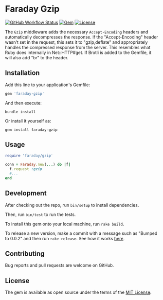 # Faraday Gzip

[![GitHub Workflow Status](https://img.shields.io/github/workflow/status/lostisland/faraday-gzip/ci)](https://github.com/lostisland/faraday-gzip/actions?query=branch%3Amain)
[![Gem](https://img.shields.io/gem/v/faraday-gzip.svg?style=flat-square)](https://rubygems.org/gems/faraday-gzip)
[![License](https://img.shields.io/github/license/lostisland/faraday-gzip.svg?style=flat-square)](LICENSE.md)

The `Gzip` middleware adds the necessary `Accept-Encoding` headers and automatically decompresses the response. If the "Accept-Encoding" header wasn't set in the request, this sets it to "gzip,deflate" and appropriately handles the compressed response from the server. This resembles what Ruby does internally in Net::HTTP#get. If Brotli is added to the Gemfile, it will also add "br" to the header.

## Installation

Add this line to your application's Gemfile:

```ruby
gem 'faraday-gzip'
```

And then execute:

```shell
bundle install
```

Or install it yourself as:

```shell
gem install faraday-gzip
```

## Usage

```ruby
require 'faraday/gzip'

conn = Faraday.new(...) do |f|
  f.request :gzip
  #...
end
```

## Development

After checking out the repo, run `bin/setup` to install dependencies.

Then, run `bin/test` to run the tests.

To install this gem onto your local machine, run `rake build`.

To release a new version, make a commit with a message such as "Bumped to 0.0.2" and then run `rake release`.
See how it works [here](https://bundler.io/guides/creating_gem.html#releasing-the-gem).

## Contributing

Bug reports and pull requests are welcome on GitHub.

## License

The gem is available as open source under the terms of the [MIT License](https://opensource.org/licenses/MIT).
